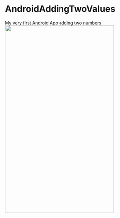 # AndroidAddingTwoValues
My very first Android App adding two numbers
<img src="https://i.imgur.com/AeI82qX.png" width = "350" height = "600"/>
